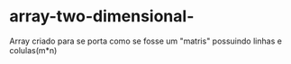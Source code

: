 # array-two-dimensional-
Array criado para se porta como se fosse um "matris" possuindo linhas e colulas(m*n)
